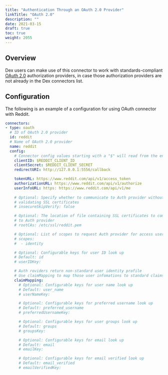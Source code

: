 ```yaml
---
title: "Authentication Through an OAuth 2.0 Provider"
linkTitle: "OAuth 2.0"
description: ""
date: 2021-03-15
draft: true
toc: true
weight: 2055
---
```


## Overview

Dex users can make use of this connector to work with standards-compliant [OAuth 2.0](https://oauth.net/2/) authorization providers, in case those authorization providers are not already in the Dex connectors list.

## Configuration

The following is an example of a configuration for using OAuth connector with Reddit.

```yaml
connectors:
- type: oauth
  # ID of OAuth 2.0 provider
  id: reddit 
  # Name of OAuth 2.0 provider
  name: reddit
  config:
    # Connector config values starting with a "$" will read from the environment.
    clientID: $REDDIT_CLIENT_ID
    clientSecret: $REDDIT_CLIENT_SECRET
    redirectURI: http://127.0.0.1:5556/callback

    tokenURL: https://www.reddit.com/api/v1/access_token
    authorizationURL: https://www.reddit.com/api/v1/authorize
    userInfoURL: https: https://www.reddit.com/api/v1/me
 
    # Optional: Specify whether to communicate to Auth provider without
    # validating SSL certificates
    # insecureSkipVerify: false

    # Optional: The location of file containing SSL certificates to commmunicate
    # to Auth provider
    # rootCAs: /etc/ssl/reddit.pem

    # Optional: List of scopes to request Auth provider for access user account
    # scopes:
    #  - identity

    # Optional: Configurable keys for user ID look up
    # Default: id
    # userIDKey:

    # Auth roviders return non-standard user identity profile
    # Use claimMapping to map those user infomations to standard claims:
    claimMapping:
      # Optional: Configurable keys for user name look up
      # Default: user_name
      # userNameKey:

      # Optional: Configurable keys for preferred username look up
      # Default: preferred_username
      # preferredUsernameKey:

      # Optional: Configurable keys for user groups look up
      # Default: groups
      # groupsKey:

      # Optional: Configurable keys for email look up
      # Default: email
      # emailKey:

      # Optional: Configurable keys for email verified look up
      # Default: email_verified
      # emailVerifiedKey:
```
